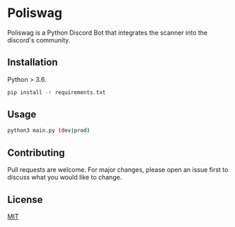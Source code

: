 # Poliswag

Poliswag is a Python Discord Bot that integrates the scanner into the discord's community.

## Installation

Python > 3.6.

```bash
pip install -r requirements.txt
```

## Usage

```bash
python3 main.py (dev|prod)
```

## Contributing
Pull requests are welcome. For major changes, please open an issue first to discuss what you would like to change.

## License
[MIT](https://choosealicense.com/licenses/mit/)